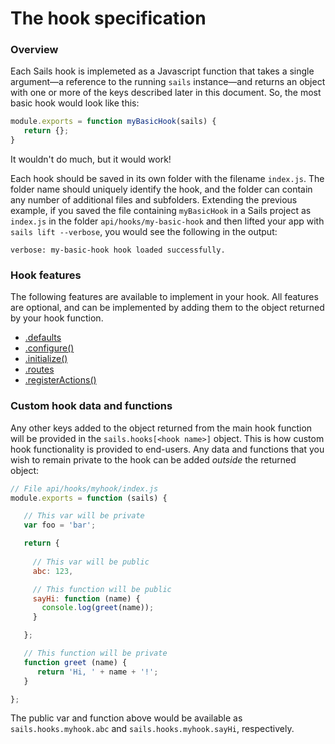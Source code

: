 # The hook specification

### Overview

Each Sails hook is implemeted as a Javascript function that takes a single argument&mdash;a reference to the running `sails` instance&mdash;and returns an object with one or more of the keys described later in this document.  So, the most basic hook would look like this:

```javascript
module.exports = function myBasicHook(sails) {
   return {};
}
```

It wouldn't do much, but it would work!

Each hook should be saved in its own folder with the filename `index.js`.  The folder name should uniquely identify the hook, and the folder can contain any number of additional files and subfolders.  Extending the previous example, if you saved the file containing `myBasicHook` in a Sails project as `index.js` in the folder `api/hooks/my-basic-hook` and then lifted your app with `sails lift --verbose`, you would see the following in the output:

`verbose: my-basic-hook hook loaded successfully.`

### Hook features
The following features are available to implement in your hook.  All features are optional, and can be implemented by adding them to the object returned by your hook function.

* [.defaults](https://sailsjs.com/documentation/concepts/extending-sails/Hooks/hookspec/defaults.html)
* [.configure()](https://sailsjs.com/documentation/concepts/extending-sails/Hooks/hookspec/configure.html)
* [.initialize()](https://sailsjs.com/documentation/concepts/extending-sails/Hooks/hookspec/initialize.html)
* [.routes](https://sailsjs.com/documentation/concepts/extending-sails/Hooks/hookspec/routes.html)
* [.registerActions()](https://sailsjs.com/documentation/concepts/extending-sails/Hooks/hookspec/register-actions.html)

### Custom hook data and functions

Any other keys added to the object returned from the main hook function will be provided in the `sails.hooks[<hook name>]` object.  This is how custom hook functionality is provided to end-users.  Any data and functions that you wish to remain private to the hook can be added *outside* the returned object:

```javascript
// File api/hooks/myhook/index.js
module.exports = function (sails) {

   // This var will be private
   var foo = 'bar';

   return {
   
     // This var will be public
     abc: 123,

     // This function will be public
     sayHi: function (name) {
       console.log(greet(name));
     }

   };

   // This function will be private
   function greet (name) {
      return 'Hi, ' + name + '!';
   }

};
```

The public var and function above would be available as `sails.hooks.myhook.abc` and `sails.hooks.myhook.sayHi`, respectively.


<docmeta name="displayName" value="Hook specification">
<docmeta name="stabilityIndex" value="3">
